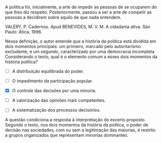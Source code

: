 

A política foi, inicialmente, a arte de impedir as pessoas de se ocuparem do que lhes diz respeito. Posteriormente, passou a ser a arte de compelir as pessoas a decidirem sobre aquilo de que nada entendem.

VALÉRY, P. Cadernos. Apud BENEVIDES, M. V. M. A cidadania ativa. São Paulo: Ática, 1996.

Nessa definição, o autor entende que a história da política está dividida em dois momentos principais: um primeiro, marcado pelo autoritarismo excludente, e um segundo, caracterizado por uma democracia incompleta. Considerando o texto, qual é o elemento comum a esses dois momentos da história política?



- [ ] A distribuição equilibrada do poder.
- [ ] O impedimento da participação popular.
- [x] O controle das decisões por uma minoria.
- [ ] A valorização das opiniões mais competentes.
- [ ] A sistematização dos processos decisórios.


A questão condiciona a resposta à interpretação do excerto proposto. Segundo o texto, nos dois momentos da história da política, o poder de decisão nas sociedades, com ou sem a legitimação das maiorias, é restrito a grupos organizados que representam minorias dominantes.

        